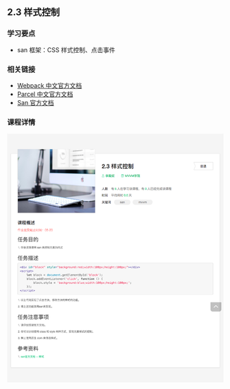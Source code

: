 ## 2.3 样式控制

### 学习要点

* san 框架：CSS 样式控制、点击事件

### 相关链接

* [Webpack 中文官方文档](https://doc.webpack-china.org/)
* [Parcel 中文官方文档](https://zh.parceljs.org/)
* [San 官方文档](https://baidu.github.io/san/)

### 课程详情

![](./2-3.png)